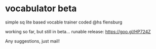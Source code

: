 # vocabulator beta
simple sq lite based vocable trainer
coded @hs flensburg

working so far, but still in beta...
runable release: https://goo.gl/HP724Z

Any suggestions, just mail!

